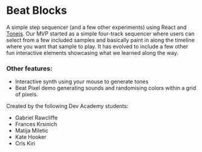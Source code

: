 # Beat Blocks

A simple step sequencer (and a few other experiments) using React and [Tonejs](https://tonejs.github.io). Our MVP started as a simple four-track sequencer where users can select from a few included samples and basically paint in along the timeline where you want that sample to play. It has evolved to include a few other fun interactive elements showcasing what we learned along the way.

### Other features:
- Interactive synth using your mouse to generate tones
- Beat Pixel demo generating sounds and randomising colors within a grid of pixels.

 Created by the following Dev Academy students:
- Gabriel Rawcliffe
- Frances Krsinich
- Matija Miletic
- Kate Hooker
- Cris Kiri
